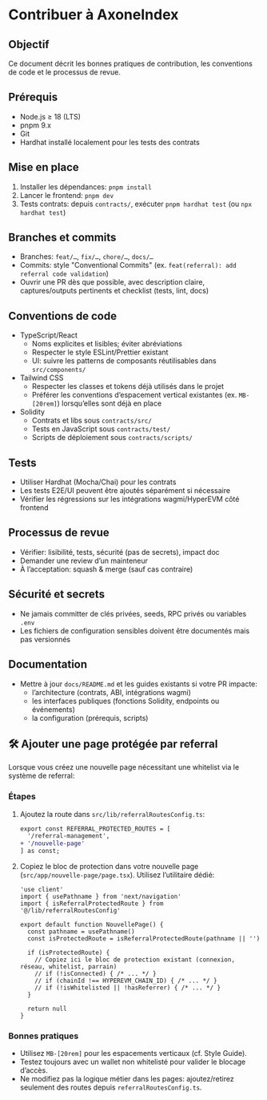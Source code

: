 # Contribuer à AxoneIndex

## Objectif
Ce document décrit les bonnes pratiques de contribution, les conventions de code et le processus de revue.

## Prérequis
- Node.js ≥ 18 (LTS)
- pnpm 9.x
- Git
- Hardhat installé localement pour les tests des contrats

## Mise en place
1. Installer les dépendances: `pnpm install`
2. Lancer le frontend: `pnpm dev`
3. Tests contrats: depuis `contracts/`, exécuter `pnpm hardhat test` (ou `npx hardhat test`)

## Branches et commits
- Branches: `feat/…`, `fix/…`, `chore/…`, `docs/…`
- Commits: style "Conventional Commits" (ex. `feat(referral): add referral code validation`)
- Ouvrir une PR dès que possible, avec description claire, captures/outputs pertinents et checklist (tests, lint, docs)

## Conventions de code
- TypeScript/React
  - Noms explicites et lisibles; éviter abréviations
  - Respecter le style ESLint/Prettier existant
  - UI: suivre les patterns de composants réutilisables dans `src/components/`
- Tailwind CSS
  - Respecter les classes et tokens déjà utilisés dans le projet
  - Préférer les conventions d’espacement vertical existantes (ex. `MB-[20rem]`) lorsqu’elles sont déjà en place
- Solidity
  - Contrats et libs sous `contracts/src/`
  - Tests en JavaScript sous `contracts/test/`
  - Scripts de déploiement sous `contracts/scripts/`

## Tests
- Utiliser Hardhat (Mocha/Chai) pour les contrats
- Les tests E2E/UI peuvent être ajoutés séparément si nécessaire
- Vérifier les régressions sur les intégrations wagmi/HyperEVM côté frontend

## Processus de revue
- Vérifier: lisibilité, tests, sécurité (pas de secrets), impact doc
- Demander une review d’un mainteneur
- À l’acceptation: squash & merge (sauf cas contraire)

## Sécurité et secrets
- Ne jamais committer de clés privées, seeds, RPC privés ou variables `.env`
- Les fichiers de configuration sensibles doivent être documentés mais pas versionnés

## Documentation
- Mettre à jour `docs/README.md` et les guides existants si votre PR impacte:
  - l’architecture (contrats, ABI, intégrations wagmi)
  - les interfaces publiques (fonctions Solidity, endpoints ou événements)
  - la configuration (prérequis, scripts)

## 🛠️ Ajouter une page protégée par referral
Lorsque vous créez une nouvelle page nécessitant une whitelist via le système de referral:

### Étapes
1. Ajoutez la route dans `src/lib/referralRoutesConfig.ts`:
   ```diff
   export const REFERRAL_PROTECTED_ROUTES = [
     '/referral-management',
   + '/nouvelle-page'
   ] as const;
   ```

2. Copiez le bloc de protection dans votre nouvelle page (`src/app/nouvelle-page/page.tsx`). Utilisez l’utilitaire dédié:
   ```tsx
   'use client'
   import { usePathname } from 'next/navigation'
   import { isReferralProtectedRoute } from '@/lib/referralRoutesConfig'

   export default function NouvellePage() {
     const pathname = usePathname()
     const isProtectedRoute = isReferralProtectedRoute(pathname || '')

     if (isProtectedRoute) {
       // Copiez ici le bloc de protection existant (connexion, réseau, whitelist, parrain)
       // if (!isConnected) { /* ... */ }
       // if (chainId !== HYPEREVM_CHAIN_ID) { /* ... */ }
       // if (!isWhitelisted || !hasReferrer) { /* ... */ }
     }

     return null
   }
   ```

### Bonnes pratiques
- Utilisez `MB-[20rem]` pour les espacements verticaux (cf. Style Guide).
- Testez toujours avec un wallet non whitelisté pour valider le blocage d’accès.
- Ne modifiez pas la logique métier dans les pages: ajoutez/retirez seulement des routes depuis `referralRoutesConfig.ts`.

